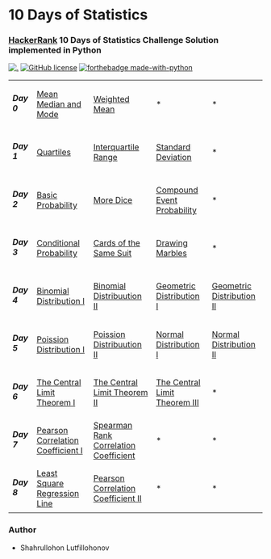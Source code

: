 # 10 Days of Statistics

### [HackerRank](https://www.hackerrank.com/domains/tutorials/10-days-of-statistics) 10 Days of Statistics Challenge Solution implemented in Python

[![.](https://img.shields.io/badge/Hackerrank-10_Days_of_Statistics-brightgreen?style=for-the-badge)](https://www.hackerrank.com/domains/tutorials/10-days-of-statistics)
[![GitHub license](https://img.shields.io/github/license/Naereen/StrapDown.js.svg)](https://github.com/Naereen/StrapDown.js/blob/master/LICENSE)
[![forthebadge made-with-python](http://ForTheBadge.com/images/badges/made-with-python.svg)](https://www.python.org/)

<table>
  <tr>
    <td><h5>Day 0</h5></td>
      <td><a href="https://github.com/Shahrullo/10_Days_of_Statistics_Hackerrank/blob/main/Day_0_Mean_Median_Mode.py">Mean Median and Mode</a></td>
      <td><a href="https://github.com/Shahrullo/10_Days_of_Statistics_Hackerrank/blob/main/Day_0_Weighted_Mean.py">Weighted Mean</a></td>
      <td>*</td>
      <td>*</td>
  </tr>

  <tr>
      <td><h5>Day 1</h5></td>
        <td><a href="https://github.com/Shahrullo/10_Days_of_Statistics_Hackerrank/blob/main/Day_1_Quartiles.py">Quartiles</a></td>
        <td><a href="https://github.com/Shahrullo/10_Days_of_Statistics_Hackerrank/blob/main/Day_1_Interquartile%20Range.py">Interquartile Range</a></td>
        <td><a href="https://github.com/Shahrullo/10_Days_of_Statistics_Hackerrank/blob/main/Day_1_Standard_Deviation.py">Standard Deviation</a></td>
        <td>*</td>
  </tr>

  <tr>
      <td><h5>Day 2</h5></td>
        <td><a href="https://github.com/Shahrullo/10_Days_of_Statistics_Hackerrank/blob/main/Day_2_Basic_Probability.py">Basic Probability</a></td>
        <td><a href="https://github.com/Shahrullo/10_Days_of_Statistics_Hackerrank/blob/main/Day_2_More_Dice.py">More Dice</a></td>
        <td><a href="https://github.com/Shahrullo/10_Days_of_Statistics_Hackerrank/blob/main/Day_2_Compound_Event_Probability.py">Compound Event Probability</a></td>
        <td>*</td>
  </tr>
  
   <tr>
      <td><h5>Day 3</h5></td>
        <td><a href="https://github.com/Shahrullo/10_Days_of_Statistics_Hackerrank/blob/main/Day_3_Conditional_Probability.py">Conditional Probability</a></td>
        <td><a href="https://github.com/Shahrullo/10_Days_of_Statistics_Hackerrank/blob/main/Day_3_Cards_of_the_Same_Suit.py">Cards of the Same Suit</a></td>
        <td><a href="https://github.com/Shahrullo/10_Days_of_Statistics_Hackerrank/blob/main/Day_3_Drawing_Marbles.py">Drawing Marbles</a></td>
        <td>*</td>
  </tr>

   <tr>
      <td><h5>Day 4</h5></td>
        <td><a href="https://github.com/Shahrullo/10_Days_of_Statistics_Hackerrank/blob/main/Day_4_Binomial_Distribution_I.py">Binomial Distribution I</a></td>
        <td><a href="https://github.com/Shahrullo/10_Days_of_Statistics_Hackerrank/blob/main/Day_4_Binomial_Distribution_II.py">Binomial Distribuution II</a></td>
        <td><a href="https://github.com/Shahrullo/10_Days_of_Statistics_Hackerrank/blob/main/Day_4_Geometric_Distribution_I.py">Geometric Distribution I</a></td>
        <td><a href="https://github.com/Shahrullo/10_Days_of_Statistics_Hackerrank/blob/main/Day_4_Geometric_Distribution_II.py">Geometric Distribution II</a></td>
   </tr>
   
   <tr>
      <td><h5>Day 5</h5></td>
        <td><a href="https://github.com/Shahrullo/10_Days_of_Statistics_Hackerrank/blob/main/Day_5_Poission_Distribution_I.py">Poission Distribution I</a></td>
        <td><a href=https://github.com/Shahrullo/10_Days_of_Statistics_Hackerrank/blob/main/Day_5_Poission_Distribution_II.py>Poission Distribuution II</a></td>
        <td><a href="https://github.com/Shahrullo/10_Days_of_Statistics_Hackerrank/blob/main/Day_5_Normal_Distribution_I.py">Normal Distribution I</a></td>
        <td><a href="https://github.com/Shahrullo/10_Days_of_Statistics_Hackerrank/blob/main/Day_5_Normal_Distribution_II.py">Normal Distribution II</a></td>
   </tr>
   
  <tr>
      <td><h5>Day 6</h5></td>
        <td><a href="https://github.com/Shahrullo/10_Days_of_Statistics_Hackerrank/blob/main/Day_6_The_Central_Limit_Theorem_I.py">The Central Limit Theorem I</a></td>
        <td><a href="https://github.com/Shahrullo/10_Days_of_Statistics_Hackerrank/blob/main/Day_6_The_Central_Limit_Theorem_II.py">The Central Limit Theorem II</a></td>
        <td><a href="https://github.com/Shahrullo/10_Days_of_Statistics_Hackerrank/blob/main/Day_6_The_Central_Limit_Theorem_III.py">The Central Limit Theorem III</a></td>
        <td>*</td>
  </tr>

  <tr>
      <td><h5>Day 7</h5></td>
        <td><a href="https://github.com/Shahrullo/10_Days_of_Statistics_Hackerrank/blob/main/Day_7_Pearson_Correlation_Coefficient_I.py">Pearson Correlation Coefficient I</a></td>
        <td><a href="https://github.com/Shahrullo/10_Days_of_Statistics_Hackerrank/blob/main/Day_7_Spearman_Rank_Correlation_Coefficient.py">Spearman Rank Correlation Coefficient</a></td>
        <td>*</td>
        <td>*</td>
  </tr>
  
  <tr>
      <td><h5>Day 8</h5></td>
        <td><a href="https://github.com/Shahrullo/10_Days_of_Statistics_Hackerrank/blob/main/Day_8_Least_Square_Regression_Line.py">Least Square Regression Line</a></td>
        <td><a href="https://github.com/Shahrullo/10_Days_of_Statistics_Hackerrank/blob/main/Day_8_Pearson_Correlation_Coefficient_II.py">Pearson Correlation Coefficient II</a></td>
        <td>*</td>
        <td>*</td>
  </tr>

</table>


### Author 

* Shahrullohon Lutfillohonov
